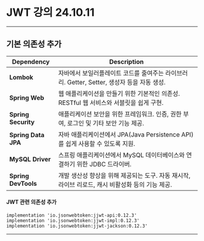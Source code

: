 # JWT 강의 24.10.11
***
## 기본 의존성 추가
| Dependency             | Description                                                                                  |
|------------------------|----------------------------------------------------------------------------------------------|
| **Lombok**             | 자바에서 보일러플레이트 코드를 줄여주는 라이브러리. Getter, Setter, 생성자 등을 자동 생성.       |
| **Spring Web**          | 웹 애플리케이션을 만들기 위한 기본적인 의존성. RESTful 웹 서비스와 서블릿을 쉽게 구현.           |
| **Spring Security**     | 애플리케이션 보안을 위한 프레임워크. 인증, 권한 부여, 로그인 및 기타 보안 기능 제공.             |
| **Spring Data JPA**     | 자바 애플리케이션에서 JPA(Java Persistence API)를 쉽게 사용할 수 있도록 지원.                  |
| **MySQL Driver**        | 스프링 애플리케이션에서 MySQL 데이터베이스와 연결하기 위한 JDBC 드라이버.                      |
| **Spring DevTools**     | 개발 생산성 향상을 위해 제공되는 도구. 자동 재시작, 라이브 리로드, 캐시 비활성화 등의 기능 제공. |

#### JWT 관련 의존성 추가
    implementation 'io.jsonwebtoken:jjwt-api:0.12.3'
    implementation 'io.jsonwebtoken:jjwt-impl:0.12.3'
    implementation 'io.jsonwebtoken:jjwt-jackson:0.12.3'

***
